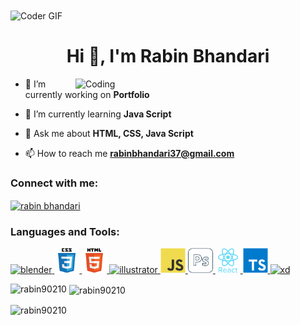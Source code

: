 <img align="center" alt="Coder GIF" src="https://indoanalytica.com/static/images/bannerr.gif" />
<h1 align="center">Hi 👋, I'm Rabin Bhandari</h1>
<img align="right" alt="Coding" width="400" src="https://cdn.dribbble.com/users/1162077/screenshots/3848914/programmer.gif">


- 🔭 I’m currently working on **Portfolio**

- 🌱 I’m currently learning **Java Script**

- 💬 Ask me about **HTML, CSS, Java Script**

- 📫 How to reach me **rabinbhandari37@gmail.com**

<h3 align="left">Connect with me:</h3>
<p align="left">
<a href="https://linkedin.com/in/rabin bhandari" target="blank"><img align="center" src="https://raw.githubusercontent.com/rahuldkjain/github-profile-readme-generator/master/src/images/icons/Social/linked-in-alt.svg" alt="rabin bhandari" height="30" width="40" /></a>
</p>

<h3 align="left">Languages and Tools:</h3>
<p align="left"> <a href="https://www.blender.org/" target="_blank" rel="noreferrer"> <img src="https://download.blender.org/branding/community/blender_community_badge_white.svg" alt="blender" width="40" height="40"/> </a> <a href="https://www.w3schools.com/css/" target="_blank" rel="noreferrer"> <img src="https://raw.githubusercontent.com/devicons/devicon/master/icons/css3/css3-original-wordmark.svg" alt="css3" width="40" height="40"/> </a> <a href="https://www.w3.org/html/" target="_blank" rel="noreferrer"> <img src="https://raw.githubusercontent.com/devicons/devicon/master/icons/html5/html5-original-wordmark.svg" alt="html5" width="40" height="40"/> </a> <a href="https://www.adobe.com/in/products/illustrator.html" target="_blank" rel="noreferrer"> <img src="https://www.vectorlogo.zone/logos/adobe_illustrator/adobe_illustrator-icon.svg" alt="illustrator" width="40" height="40"/> </a> <a href="https://developer.mozilla.org/en-US/docs/Web/JavaScript" target="_blank" rel="noreferrer"> <img src="https://raw.githubusercontent.com/devicons/devicon/master/icons/javascript/javascript-original.svg" alt="javascript" width="40" height="40"/> </a> <a href="https://www.photoshop.com/en" target="_blank" rel="noreferrer"> <img src="https://raw.githubusercontent.com/devicons/devicon/master/icons/photoshop/photoshop-line.svg" alt="photoshop" width="40" height="40"/> </a> <a href="https://reactjs.org/" target="_blank" rel="noreferrer"> <img src="https://raw.githubusercontent.com/devicons/devicon/master/icons/react/react-original-wordmark.svg" alt="react" width="40" height="40"/> </a> <a href="https://www.typescriptlang.org/" target="_blank" rel="noreferrer"> <img src="https://raw.githubusercontent.com/devicons/devicon/master/icons/typescript/typescript-original.svg" alt="typescript" width="40" height="40"/> </a> <a href="https://www.adobe.com/products/xd.html" target="_blank" rel="noreferrer"> <img src="https://cdn.worldvectorlogo.com/logos/adobe-xd.svg" alt="xd" width="40" height="40"/> </a> </p>

<p><img align="left" src="https://github-readme-stats.vercel.app/api/top-langs?username=rabin90210&show_icons=true&locale=en&layout=compact" alt="rabin90210" /></p>

<p>&nbsp;<img align="center" src="https://github-readme-stats.vercel.app/api?username=rabin90210&show_icons=true&locale=en" alt="rabin90210" /></p>

<p><img align="center" src="https://github-readme-streak-stats.herokuapp.com/?user=rabin90210&" alt="rabin90210" /></p>
